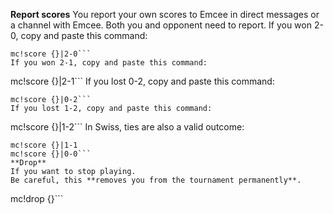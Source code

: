 **Report scores**
You report your own scores to Emcee in direct messages or a channel with Emcee.
Both you and opponent need to report.
If you won 2-0, copy and paste this command:
```
mc!score {}|2-0```
If you won 2-1, copy and paste this command:
```
mc!score {}|2-1```
If you lost 0-2, copy and paste this command:
```
mc!score {}|0-2```
If you lost 1-2, copy and paste this command:
```
mc!score {}|1-2```
In Swiss, ties are also a valid outcome:
```
mc!score {}|1-1
mc!score {}|0-0```
**Drop**
If you want to stop playing.
Be careful, this **removes you from the tournament permanently**.
```
mc!drop {}```
